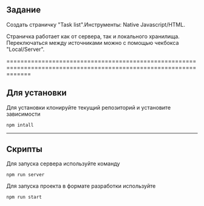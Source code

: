 ## Задание

Создать страничку "Task list".Инструменты: Native Javascript/HTML.

Страничка работает как от сервера, так и локального хранилища. Переключаться между источниками можно с помощью чекбокса "Local/Server".

===================================================================================================================

## Для установки 

Для установки клонируйте текущий репозиторий и установите зависимости
```
npm intall
```
---
## Скрипты

Для запуска сервера используйте команду
```
npm run server 
```
Для запуска проекта в формате разработки используйте
```
npm run start
```